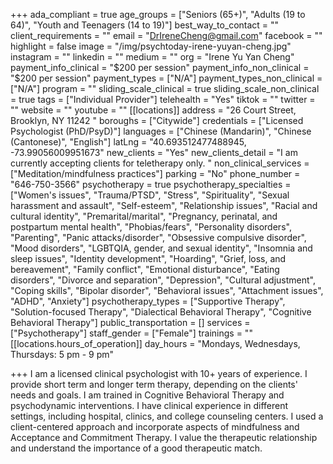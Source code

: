 +++
ada_compliant = true
age_groups = ["Seniors (65+)", "Adults (19 to 64)", "Youth and Teenagers (14 to 19)"]
best_way_to_contact = ""
client_requirements = ""
email = "DrIreneCheng@gmail.com"
facebook = ""
highlight = false
image = "/img/psychtoday-irene-yuyan-cheng.jpg"
instagram = ""
linkedin = ""
medium = ""
org = "Irene Yu Yan Cheng"
payment_info_clinical = "$200 per session"
payment_info_non_clinical = "$200 per session"
payment_types = ["N/A"]
payment_types_non_clinical = ["N/A"]
program = ""
sliding_scale_clinical = true
sliding_scale_non_clinical = true
tags = ["Individual Provider"]
telehealth = "Yes"
tiktok = ""
twitter = ""
website = ""
youtube = ""
[[locations]]
address = "26 Court Street, Brooklyn, NY 11242 "
boroughs = ["Citywide"]
credentials = ["Licensed Psychologist (PhD/PsyD)"]
languages = ["Chinese (Mandarin)", "Chinese (Cantonese)", "English"]
latLng = "40.693512477488945, -73.99056009951673"
new_clients = "Yes"
new_clients_detail = "I am currently accepting clients for teletherapy only. "
non_clinical_services = ["Meditation/mindfulness practices"]
parking = "No"
phone_number = "646-750-3566"
psychotherapy = true
psychotherapy_specialties = ["Women's issues", "Trauma/PTSD", "Stress", "Spirituality", "Sexual harassment and assault", "Self-esteem", "Relationship issues", "Racial and cultural identity", "Premarital/marital", "Pregnancy, perinatal, and postpartum mental health", "Phobias/fears", "Personality disorders", "Parenting", "Panic attacks/disorder", "Obsessive compulsive disorder", "Mood disorders", "LGBTQIA, gender, and sexual identity", "Insomnia and sleep issues", "Identity development", "Hoarding", "Grief, loss, and bereavement", "Family conflict", "Emotional disturbance", "Eating disorders", "Divorce and separation", "Depression", "Cultural adjustment", "Coping skills", "Bipolar disorder", "Behavioral issues", "Attachment issues", "ADHD", "Anxiety"]
psychotherapy_types = ["Supportive Therapy", "Solution-focused Therapy", "Dialectical Behavioral Therapy", "Cognitive Behavioral Therapy"]
public_transportation = []
services = ["Psychotherapy"]
staff_gender = ["Female"]
trainings = ""
[[locations.hours_of_operation]]
day_hours = "Mondays, Wednesdays, Thursdays: 5 pm - 9 pm"

+++
I am a licensed clinical psychologist with 10+ years of experience. I provide short term and longer term therapy, depending on the clients' needs and goals. I am trained in Cognitive Behavioral Therapy and psychodynamic interventions. I have clinical experience in different settings, including hospital, clinics, and college counseling centers. I used a client-centered approach and incorporate aspects of mindfulness and Acceptance and Commitment Therapy. I value the therapeutic relationship and understand the importance of a good therapeutic match.